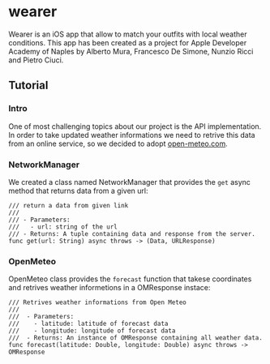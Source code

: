 # wearer
Wearer is an iOS app that allow to match your outfits with local weather conditions.
This app has been created as a project for Apple Developer Academy of Naples by
Alberto Mura, Francesco De Simone, Nunzio Ricci and Pietro Ciuci.

## Tutorial

### Intro

One of most challenging topics about our project is the API implementation.
In order to take updated weather informations we need to retrive this data from an online
service, so we decided to adopt [open-meteo.com](https://open-meteo.com/).

### NetworkManager

We created a class named NetworkManager that provides the ``get`` async method that returns
data from a given url:

```
/// return a data from given link
///
/// - Parameters:
///   - url: string of the url
/// - Returns: A tuple containing data and response from the server.
func get(url: String) async throws -> (Data, URLResponse)
```

### OpenMeteo

OpenMeteo class provides the ``forecast`` function that takese coordinates and retrives weather
informetions in a OMResponse instace:

```
/// Retrives weather informations from Open Meteo
///
///  - Parameters:
///    - latitude: latitude of forecast data
///    - longitude: longitude of forecast data
///  - Returns: An instance of OMResponse containing all weather data.
func forecast(latitude: Double, longitude: Double) async throws -> OMResponse
```

